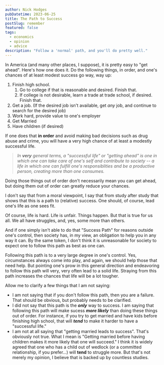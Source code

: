 ```yaml
---
author: Nick Hodges
pubDatetime: 2023-06-25
title: The Path to Success
postSlug: remember
featured: false
tags:
  - economics
  - opinion
  - advice
description: "Follow a 'normal' path, and you'll do pretty well."
---
```


In America (and many other places, I suppose), it is pretty easy to "get ahead". Here's how one does it. Do the following things, in order, and one's chances of at least modest success go way, way up:

1. Finish high school.
   1. Go to college if that is reasonable and desired. Finish that.
   2. If college is not desirable, learn a trade at trade school, if desired. Finish that.
2. Get a job. (If the desired job isn't available, get _any_ job, and continue to search for the desired job)
3. Work hard, provide value to one's employer
4. Get Married
5. Have children (if desired)

If one does that **in order** and avoid making bad decisions such as drug abuse and crime, you will have a very high chance of at least a modestly successful life.

> _In **very** general terms, a "successful life" or "getting ahead" is one in which one can take care of one's self and contribute to society -- a life in which one can fulfill one's responsiblities and be a productive person, creating more than one consumes._

Doing those things out of order don't necessarily mean you can get ahead, but doing them out of order can greatly reduce your chances.

I don't say that from a moral viewpoint, I say that from study after study that shows that this is a path to (relative) success. One should, of course, lead one's life as one sees fit.

Of course, life is hard. Life is unfair. Things happen. But that is true for us all. We all have struggles, and, yes, some more than others.

And if one simply isn't able to do that "Success Path" for reasons outside one's control, then society has, in my view, an obligation to help you in any way it can. By the same token, I don't think it is unreasonable for society to expect one to follow this path as best as one can.

Following this path is to a very large degree in one's control. Yes, circumstances always come into play, and again, we should help those that need help. But pointing one's prow in this general direction and endeavoring to follow this path will very, very often lead to a solid life. Straying from this path increases the chances that life will be a lot tougher.

Allow me to clarify a few things that I am not saying:

- I am not saying that if you don't follow this path, then you are a failure. That should be obvious, but probably needs to be clarified.
- I did not say that this path is the _**only**_ way to success. I am saying that following this path will make sucess _**more likely**_ than doing these things out of order. For instance, if you try to get married and have kids before finishing high school, that will _**tend**_ to make it harder to have a "successful life."
- I am not at all saying that "getting married leads to success". That's obviously not true. What I mean is "Getting married before having children makes it more likely that one will succeed." I think it is widely agreed that one who has a child out of wedlock (or a committed relationship, if you prefer...) will **tend** to struggle more. But that's not merely my opinion, I believe that is backed up by countless studies.
